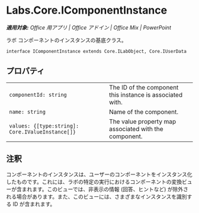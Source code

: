
# <a name="labs.core.icomponentinstance"></a>Labs.Core.IComponentInstance

 _**適用対象:** Office 用アプリ | Office アドイン | Office Mix | PowerPoint_

ラボ コンポーネントのインスタンスの基底クラス。

```
interface IComponentInstance extends Core.ILabObject, Core.IUserData
```


## <a name="properties"></a>プロパティ


|||
|:-----|:-----|
| `componentId: string`|The ID of the component this instance is associated with.|
| `name: string`|Name of the component.|
| `values: {[type:string]: Core.IValueInstance[]}`|The value property map associated with the component.|

## <a name="remarks"></a>注釈

コンポーネントのインスタンスは、ユーザーのコンポーネントをインスタンス化したものです。これには、ラボの特定の実行におけるコンポーネントの変換ビューが含まれます。このビューでは、非表示の情報 (回答、ヒントなど) が除外される場合があります。また、このビューには、さまざまなインスタンスを識別する ID が含まれます。

